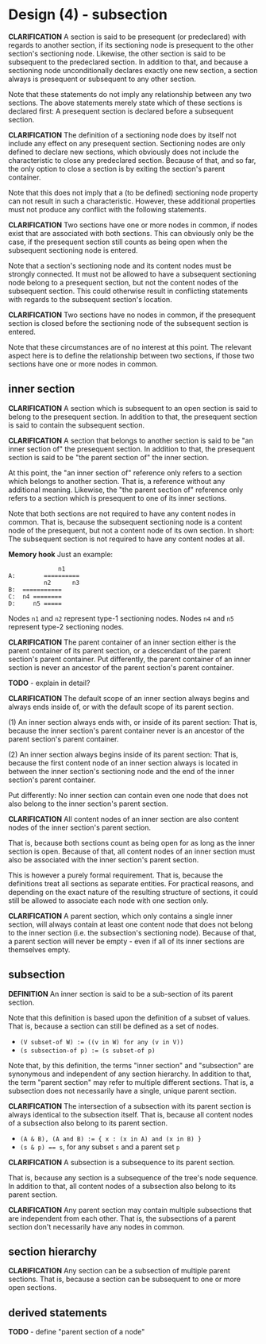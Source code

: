 
<!-- ======================================================================= -->
# Design (4) - subsection

**CLARIFICATION**
A section is said to be presequent (or predeclared) with regards to another
section, if its sectioning node is presequent to the other section's sectioning
node. Likewise, the other section is said to be subsequent to the predeclared
section. In addition to that, and because a sectioning node unconditionally
declares exactly one new section, a section always is presequent or subsequent
to any other section.

Note that these statements do not imply any relationship between any two
sections. The above statements merely state which of these sections is
declared first: A presequent section is declared before a subsequent section.

**CLARIFICATION**
The definition of a sectioning node does by itself not include any effect
on any presequent section. Sectioning nodes are only defined to declare new
sections, which obviously does not include the characteristic to close any
predeclared section. Because of that, and so far, the only option to close
a section is by exiting the section's parent container.

Note that this does not imply that a (to be defined) sectioning node property
can not result in such a characteristic. However, these additional properties
must not produce any conflict with the following statements.

**CLARIFICATION**
Two sections have one or more nodes in common, if nodes exist that are
associated with both sections. This can obviously only be the case, if the
presequent section still counts as being open when the subsequent sectioning
node is entered.

Note that a section's sectioning node and its content nodes must be strongly
connected. It must not be allowed to have a subsequent sectioning node belong
to a presequent section, but not the content nodes of the subsequent section.
This could otherwise result in conflicting statements with regards to the
subsequent section's location.

**CLARIFICATION**
Two sections have no nodes in common, if the presequent section is closed
before the sectioning node of the subsequent section is entered.

Note that these circumstances are of no interest at this point. The relevant
aspect here is to define the relationship between two sections, if those two
sections have one or more nodes in common.

<!-- ======================================================================= -->
## inner section

**CLARIFICATION**
A section which is subsequent to an open section is said to belong to the
presequent section. In addition to that, the presequent section is said to
contain the subsequent section.

**CLARIFICATION**
A section that belongs to another section is said to be "an inner section of"
the presequent section. In addition to that, the presequent section is said
to be "the parent section of" the inner section.

At this point, the "an inner section of" reference only refers to a section
which belongs to another section. That is, a reference without any additional
meaning. Likewise, the "the parent section of" reference only refers to a
section which is presequent to one of its inner sections.

Note that both sections are not required to have any content nodes in common.
That is, because the subsequent sectioning node is a content node of the
presequent, but not a content node of its own section. In short: The subsequent
section is not required to have any content nodes at all.

**Memory hook**
Just an example:

```
              n1
A:        ==========
          n2      n3
B:  ===========
C:  n4 ========
D:     n5 =====
```

Nodes `n1` and `n2` represent type-1 sectioning nodes.
Nodes `n4` and `n5` represent type-2 sectioning nodes.

**CLARIFICATION**
The parent container of an inner section either is the parent container of
its parent section, or a descendant of the parent section's parent container.
Put differently, the parent container of an inner section is never an ancestor
of the parent section's parent container.

**TODO** -
explain in detail?

**CLARIFICATION**
The default scope of an inner section always begins and always
ends inside of, or with the default scope of its parent section.

(1) An inner section always ends with, or inside of its parent section:
That is, because the inner section's parent container never is an ancestor
of the parent section's parent container.

(2) An inner section always begins inside of its parent section:
That is, because the first content node of an inner section always is
located in between the inner section's sectioning node and the end of
the inner section's parent container.

Put differently: No inner section can contain even one node that does not
also belong to the inner section's parent section.

**CLARIFICATION**
All content nodes of an inner section are also content nodes of the inner
section's parent section.

That is, because both sections count as being open for as long as the inner
section is open. Because of that, all content nodes of an inner section must
also be associated with the inner section's parent section.

This is however a purely formal requirement. That is, because the definitions
treat all sections as separate entities. For practical reasons, and depending
on the exact nature of the resulting structure of sections, it could still be
allowed to associate each node with one section only.

**CLARIFICATION**
A parent section, which only contains a single inner section, will always
contain at least one content node that does not belong to the inner section
(i.e. the subsection's sectioning node). Because of that, a parent section
will never be empty - even if all of its inner sections are themselves empty.

<!-- ======================================================================= -->
## subsection

**DEFINITION**
An inner section is said to be a sub-section of its parent section.

Note that this definition is based upon the definition of a subset of values.
That is, because a section can still be defined as a set of nodes.

* `(V subset-of W) := ((v in W) for any (v in V))`
* `(s subsection-of p) := (s subset-of p)`

Note that, by this definition, the terms "inner section" and "subsection" are
synonymous and independent of any section hierarchy. In addition to that, the
term "parent section" may refer to multiple different sections. That is, a
subsection does not necessarily have a single, unique parent section.

**CLARIFICATION**
The intersection of a subsection with its parent section is always identical
to the subsection itself. That is, because all content nodes of a subsection
also belong to its parent section.

* `(A & B), (A and B) := { x : (x in A) and (x in B) }`
* `(s & p) == s`, for any subset `s` and a parent set `p`

**CLARIFICATION**
A subsection is a subsequence to its parent section.

That is, because any section is a subsequence of the tree's node sequence. In
addition to that, all content nodes of a subsection also belong to its parent
section.

**CLARIFICATION**
Any parent section may contain multiple subsections that are independent from
each other. That is, the subsections of a parent section don't necessarily have
any nodes in common.

<!-- ======================================================================= -->
## section hierarchy

**CLARIFICATION**
Any section can be a subsection of multiple parent sections. That is, because a
section can be subsequent to one or more open sections.

<!-- ======================================================================= -->
## derived statements

**TODO** -
define "parent section of a node"
